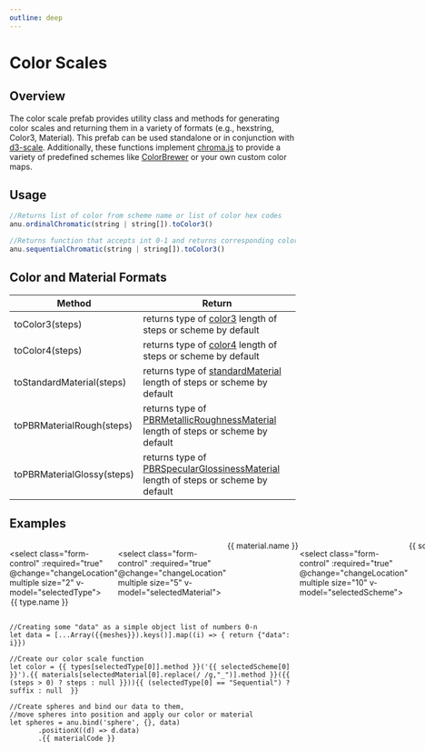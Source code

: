 ```yaml
---
outline: deep
---
```

<script setup>
  import {ref, computed } from 'vue';
  import {schemes} from '@jpmorganchase/anu';
  import chroma from './chroma.vue';

  const types = ref({ Ordinal: {
    name: "Ordinal",
    method: "d3.scaleOrdinal(anu.ordinalChromatic"
  },
    Sequential: {
    name: "Sequential",
    method: "d3.scaleSequential(anu.sequentialChromatic"
  }})

  const materials = ref({ 
    Color3: {
      name: "Color3",
      method: "toColor3",
    },
    Color4: {
      name: "Color4",
      method: "toColor4",
    },
    Standard_Material: {
      name: "Standard Material",
      method: "toStandardMaterial",
    },
    PBR_Rough: {
      name: "PBR Rough",
      method: "toPBRMaterialRough",
    },
    PBR_Glossy: {
      name: "PBR Glossy",
      method: "toPBRMaterialGlossy",
    }
  })

  const schemeList  = ref(Object.keys(schemes).reverse())

  let selectedType = ref(["Ordinal"]);
  let selectedMaterial = ref(["Color3"]);
  let selectedScheme = ref(["d310"]);
  let meshes = ref(10);
  let steps = ref(0);

  let suffix = computed(() => ".domain([0," +  (meshes.value - 1) + "])")
  
  let materialCode =  computed(() => (selectedMaterial.value[0] == "Color3") ? 'material(() => new BABYLON.StandardMaterial("mat"))\n\xa0\xa0\xa0\xa0\xa0\xa0\xa0.diffuseColor((d) => color(d.data))' :
      (selectedMaterial.value[0] == "Color4") ? 'material(() => new BABYLON.StandardMaterial("mat"))\n\xa0\xa0\xa0\xa0\xa0\xa0\xa0.diffuseColor((d) => color(d.data))' :
      (selectedMaterial.value[0] == "Standard Material") ? 'material((d) => color(d.data))' :
      (selectedMaterial.value[0] == "PBR Rough") ? 'material((d) => color(d.data))' :
      (selectedMaterial.value[0] == "PBR Glossy") ? 'material((d) => color(d.data))' : 
      null)

</script>

# Color Scales

## Overview

The color scale prefab provides utility class and methods for generating color scales and returning them in a variety of formats (e.g., hexstring, Color3, Material). This prefab can be used standalone or in conjunction with [d3-scale](https://d3js.org/d3-scale). Additionally, these functions implement [chroma.js](https://gka.github.io/chroma.js/) to provide a variety of predefined schemes like [ColorBrewer](https://colorbrewer2.org/#type=sequential&scheme=BuGn&n=3) or your own custom color maps.

## Usage



``` js
//Returns list of color from scheme name or list of color hex codes
anu.ordinalChromatic(string | string[]).toColor3()

//Returns function that accepts int 0-1 and returns corresponding color
anu.sequentialChromatic(string | string[]).toColor3() 
```



## Color and Material Formats

| Method       |    Return | 
| ------------- | ------------- | 
|   toColor3(steps)  | returns type of [color3](https://doc.babylonjs.com/typedoc/classes/BABYLON.Color3) length of steps or scheme by default | 
|   toColor4(steps)  | returns type of [color4](https://doc.babylonjs.com/typedoc/classes/BABYLON.Color4) length of steps or scheme by default | 
|   toStandardMaterial(steps)  | returns type of [standardMaterial](https://doc.babylonjs.com/typedoc/classes/BABYLON.StandardMaterial) length of steps or scheme by default | 
|   toPBRMaterialRough(steps)  | returns type of [PBRMetallicRoughnessMaterial](https://doc.babylonjs.com/typedoc/classes/BABYLON.PBRMetallicRoughnessMaterial) length of steps or scheme by default | 
|   toPBRMaterialGlossy(steps)  | returns type of [PBRSpecularGlossinessMaterial](https://doc.babylonjs.com/typedoc/classes/BABYLON.PBRSpecularGlossinessMaterial) length of steps or scheme by default | 
  

## Examples

<div class="container2">
 <div class="ui">

  
  <select class="form-control" :required="true" @change="changeLocation" multiple size="2" v-model="selectedType">
      <option  v-for="type in types" :selected="selectedType === type.name" v-bind:value="type.name" >{{ type.name }}</option>
  </select>
  

  
  <select class="form-control" :required="true" @change="changeLocation" multiple size="5" v-model="selectedMaterial">
   <option v-for="material in materials" v-bind:value="material.name" :selected="selectedMaterial === material.name"  >{{ material.name }}</option>
  </select>

  <select class="form-control" :required="true" @change="changeLocation" multiple size="10" v-model="selectedScheme">
   <option v-for="scheme in schemeList" v-bind:value="scheme" :selected="selectedScheme === scheme" >{{ scheme }}</option>
  </select>

  
  

  <div class="sliders">
    <label> Meshes
      <input  type="range" min="5" max="50" class="slider" v-model.number="meshes">
    </label>
    <label> Steps
    <input type="range" min="0" max="100" class="slider" v-model.number="steps">
    </label>
  </div>
     
  </div>

  <chroma :type="selectedType[0]" :scheme="selectedScheme[0]" :material="selectedMaterial[0]" :meshes="meshes" :steps="steps" />
</div>


```js-vue
//Creating some "data" as a simple object list of numbers 0-n
let data = [...Array({{meshes}}).keys()].map((i) => { return {"data": i}})

//Create our color scale function
let color = {{ types[selectedType[0]].method }}('{{ selectedScheme[0] }}').{{ materials[selectedMaterial[0].replace(/ /g,"_")].method }}({{ (steps > 0) ? steps : null }})){{ (selectedType[0] == "Sequential") ? suffix : null  }}

//Create spheres and bind our data to them, 
//move spheres into position and apply our color or material
let spheres = anu.bind('sphere', {}, data)
       .positionX((d) => d.data)
       .{{ materialCode }}

```

  <style>
  .container2 {
    width: 100%
  }

  .ui {
    display: flex;
    justify-content: space-evenly;
  }

  .sliders {
    display: flex;
    flex-direction: column;
  }

  .canvas-container {
    width: 100%;
    height: 100px;
    overflow: hidden;
  }

  #canvas {
    width: 100%;
    height: 500px;
    position: relative;
    top: -200px;

  }
    </style>
